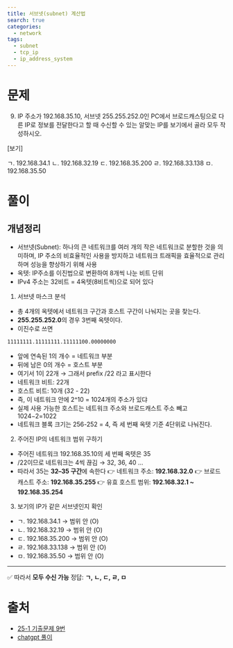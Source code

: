 ```yaml
---
title: 서브넷(subnet) 계산법
search: true
categories:
  - network
tags:
  - subnet
  - tcp_ip
  - ip_address_system
---
```

# 문제
9. IP 주소가 192.168.35.10, 서브넷 255.255.252.0인 PC에서 브로드캐스팅으로 다른 IP로 정보를 전달한다고 할 때 수신할 수 있는 알맞는 IP를 보기에서 골라 모두 작성하시오.

[보기]

ㄱ. 192.168.34.1
ㄴ. 192.168.32.19
ㄷ. 192.168.35.200
ㄹ. 192.168.33.138
ㅁ. 192.168.35.50

# 풀이
## 개념정리
- 서브넷(Subnet): 하나의 큰 네트워크를 여러 개의 작은 네트워크로 분할한 것을 의미하며, IP 주소의 비효율적인 사용을 방지하고 네트워크 트래픽을 효율적으로 관리하며 성능을 향상하기 위해 사용  
- 옥텟: IP주소를 이진법으로 변환하여 8개씩 나눈 비트 단위  
- IPv4 주소는 32비트 = 4옥텟(8비트씩)으로 되어 있다

1. 서브넷 마스크 분석
- 총 4개의 옥텟에서 네트워크 구간과 호스트 구간이 나눠지는 곳을 찾는다.
- **255.255.252.0**의 경우 3번째 옥텟이다.
- 이진수로 쓰면
```markdown
11111111.11111111.11111100.00000000

```
- 앞에 연속된 1의 개수 = 네트워크 부분
- 뒤에 남은 0의 개수 = 호스트 부분
- 여기서 1이 22개 → 그래서 prefix /22 라고 표시한다
- 네트워크 비트: 22개
- 호스트 비트: 10개 (32 - 22)
- 즉, 이 네트워크 안에 2^10 = 1024개의 주소가 있댜
- 실제 사용 가능한 호스트는 네트워크 주소와 브로드캐스트 주소 빼고 1024−2=1022
- 네트워크 블록 크기는 256-252 = 4, 즉 세 번째 옥텟 기준 4단위로 나눠진다.

2. 주어진 IP의 네트워크 범위 구하기
- 주어진 네트워크 192.168.35.10의 세 번째 옥텟은 35
- /22이므로 네트워크는 4씩 끊김 → 32, 36, 40 …
- 따라서 35는 **32–35 구간**에 속한다
  👉 네트워크 주소: **192.168.32.0**
  👉 브로드캐스트 주소: **192.168.35.255**
  👉 유효 호스트 범위: **192.168.32.1 \~ 192.168.35.254**

  
3. 보기의 IP가 같은 서브넷인지 확인

* ㄱ. 192.168.34.1 → 범위 안 (O)
* ㄴ. 192.168.32.19 → 범위 안 (O)
* ㄷ. 192.168.35.200 → 범위 안 (O)
* ㄹ. 192.168.33.138 → 범위 안 (O)
* ㅁ. 192.168.35.50 → 범위 안 (O)

---

✅ 따라서 **모두 수신 가능**
정답: **ㄱ, ㄴ, ㄷ, ㄹ, ㅁ**



# 출처
- [25-1 기출문제 9번](https://chobopark.tistory.com/540)
- [chatgpt 풀이](https://chatgpt.com/share/68b25e1a-be68-8009-bfb2-e39b525a86d3)